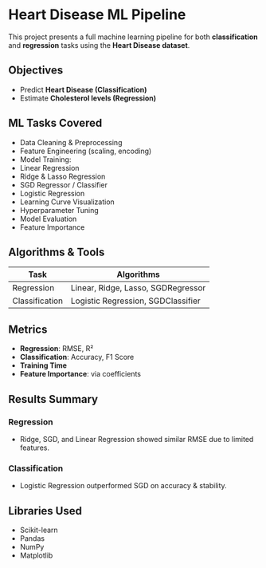 # Heart Disease ML Pipeline

This project presents a full machine learning pipeline for both **classification** and **regression** tasks using the **Heart Disease dataset**.

## Objectives
- Predict **Heart Disease (Classification)**
- Estimate **Cholesterol levels (Regression)**

## ML Tasks Covered

- Data Cleaning & Preprocessing
- Feature Engineering (scaling, encoding)
-  Model Training:
  - Linear Regression
  - Ridge & Lasso Regression
  - SGD Regressor / Classifier
  - Logistic Regression
- Learning Curve Visualization
- Hyperparameter Tuning
- Model Evaluation
- Feature Importance

## Algorithms & Tools

| Task           | Algorithms                              |
|----------------|------------------------------------------|
| Regression     | Linear, Ridge, Lasso, SGDRegressor       |
| Classification | Logistic Regression, SGDClassifier       |

## Metrics

- **Regression**: RMSE, R²
- **Classification**: Accuracy, F1 Score
- **Training Time**
- **Feature Importance**: via coefficients

## Results Summary

### Regression
- Ridge, SGD, and Linear Regression showed similar RMSE due to limited features.

### Classification
- Logistic Regression outperformed SGD on accuracy & stability.

## Libraries Used
- Scikit-learn
- Pandas
- NumPy
- Matplotlib
